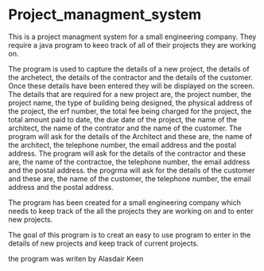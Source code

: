 # Project_managment_system
This is a project managment system for a small engineering company. They require a java program to keeo track of all of their projects they are working on. 

The program is used to capture the details of a new project, the details of the archetect, the details of the contractor and the details of the customer. Once these details have been entered they will be displayed on the screen. The details that are required for a new project are, the project number, the project name, the type of building being designed, the physical address of the project, the erf number, the total fee being charged for the project, the total amount paid to date, the due date of the project, the name of the architect, the name of the contrator and the name of the customer. The program will ask for the details of the Architect and these are, the name of the architect, the telephone number, the email address and the postal address. The program will ask for the details of the contractor and these are, the name of the contractoe, the telephone number, the email address and the postal address. the progrma will ask for the details of the customer and these are, the name  of the customer, the telephone number, the email address and the postal address.

The program has been created for a small engineering company which needs to keep track of the all the projects they are working on and to enter new projects.

The goal of this program is to creat an easy to use program to enter in the details of new projects and keep track of current projects.

the program was writen by Alasdair Keen

